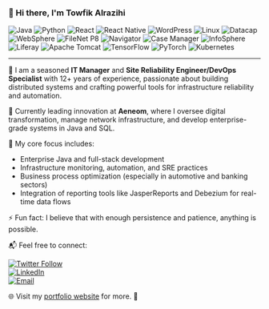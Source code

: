 ### 👋 Hi there, I'm Towfik Alrazihi

![Java](https://img.shields.io/badge/Java-Expert-blue?style=for-the-badge&logo=java)
![Python](https://img.shields.io/badge/Python-Expert-blue?style=for-the-badge&logo=Python)
![React](https://img.shields.io/badge/React-Expert-blue?style=for-the-badge&logo=react)
![React Native](https://img.shields.io/badge/ReactNative-Expert-blue?style=for-the-badge&logo=React)
![WordPress](https://img.shields.io/badge/WordPress-Expert-blue?style=for-the-badge&logo=WordPress)
![Linux](https://img.shields.io/badge/Linux-Expert-blue?style=for-the-badge&logo=linux)
![Datacap](https://img.shields.io/badge/Datacap-Expert-blue?style=for-the-badge&logo=ibm)
![WebSphere](https://img.shields.io/badge/WebSphere-Expert-blue?style=for-the-badge&logo=ibm)
![FileNet P8](https://img.shields.io/badge/FileNetP8-Expert-blue?style=for-the-badge&logo=ibm)
![Navigator](https://img.shields.io/badge/Navigator-Expert-blue?style=for-the-badge&logo=ibm)
![Case Manager](https://img.shields.io/badge/CaseManager-Expert-blue?style=for-the-badge&logo=ibm)
![InfoSphere](https://img.shields.io/badge/Infosphere-Expert-blue?style=for-the-badge&logo=ibm)
![Liferay](https://img.shields.io/badge/Liferay-Expert-blue?style=for-the-badge&logo=Liferay)
![Apache Tomcat](https://img.shields.io/badge/ApacheTomcat-Expert-blue?style=for-the-badge&logo=ApacheTomcat)
![TensorFlow](https://img.shields.io/badge/TensorFlow-Intermediate-red?style=for-the-badge&logo=TensorFlow)
![PyTorch](https://img.shields.io/badge/PyTorch-Intermediate-red?style=for-the-badge&logo=PyTorch)
![Kubernetes](https://img.shields.io/badge/Kubernetes-Intermediate-red?style=for-the-badge&logo=Kubernetes)

---

🧠 I am a seasoned **IT Manager** and **Site Reliability Engineer/DevOps Specialist** with 12+ years of experience, passionate about building distributed systems and crafting powerful tools for infrastructure reliability and automation.

🚀 Currently leading innovation at **Aeneom**, where I oversee digital transformation, manage network infrastructure, and develop enterprise-grade systems in Java and SQL.

🎯 My core focus includes:
- Enterprise Java and full-stack development  
- Infrastructure monitoring, automation, and SRE practices  
- Business process optimization (especially in automotive and banking sectors)  
- Integration of reporting tools like JasperReports and Debezium for real-time data flows

⚡ Fun fact: I believe that with enough persistence and patience, anything is possible.

📬 Feel free to connect:

[![Twitter Follow](https://img.shields.io/twitter/follow/alrazihi?style=social)](https://twitter.com/alrazihi)  
[![LinkedIn](https://img.shields.io/badge/LinkedIn-%230077B5.svg?&style=flat-square&logo=linkedin&logoColor=white)](https://www.linkedin.com/in/towfik-alrazihi-b880a368/)  
[![Email](https://img.shields.io/badge/-admin@aeneom.com-c14438?style=flat-square&logo=Gmail&logoColor=white&link=mailto:admin@aeneom.com)](mailto:admin@aeneom.com)

🌐 Visit my [portfolio website](https://sowft.com) for more. 🔗
